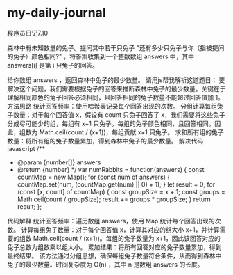 # my-daily-journal
程序员日记7.10

森林中有未知数量的兔子。提问其中若干只兔子 "还有多少只兔子与你（指被提问的兔子）颜色相同?" ，将答案收集到一个整数数组 answers 中，其中 answers[i] 是第 i 只兔子的回答。

给你数组 answers ，返回森林中兔子的最少数量。
请用js帮我解析这道题目：
要解决这个问题，我们需要根据兔子的回答来推断森林中兔子的最少数量。关键在于理解相同颜色的兔子回答必须相同，且回答相同的兔子数量不能超过回答值加 1。
方法思路
统计回答频率：使用哈希表记录每个回答出现的次数。
分组计算每组兔子数量：对于每个回答值 x，假设有 count 只兔子回答了 x，我们需要将这些兔子分成尽可能少的组，每组有 x+1 只兔子。每组的兔子颜色相同，且回答相同。因此，组数为 Math.ceil(count / (x+1))，每组贡献 x+1 只兔子。
求和所有组的兔子数量：将所有组的兔子数量累加，得到森林中兔子的最少数量。
解决代码
javascript
/**
 * @param {number[]} answers
 * @return {number}
 */
var numRabbits = function(answers) {
    const countMap = new Map();
    for (const num of answers) {
        countMap.set(num, (countMap.get(num) || 0) + 1);
    }
    let result = 0;
    for (const [x, count] of countMap) {
        const groupSize = x + 1;
        const groups = Math.ceil(count / groupSize);
        result += groups * groupSize;
    }
    return result;
};

代码解释
统计回答频率：遍历数组 answers，使用 Map 统计每个回答出现的次数。
计算每组兔子数量：对于每个回答值 x，计算其对应的组大小 x+1，并计算需要的组数 Math.ceil(count / (x+1))。每组的兔子数量为 x+1，因此该回答对应的兔子总数为组数乘以组大小。
累加结果：将所有回答对应的兔子数量累加，得到最终结果。
该方法通过分组思想，确保每组兔子数量符合条件，从而得到森林中兔子的最少数量。时间复杂度为 
O(n)
，其中 
n
 是数组 answers 的长度。
